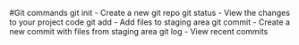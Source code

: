 #Git commands
git init - Create a new git repo
git status - View the changes to your project code
git add - Add files to staging area
git commit - Create a new commit with files from staging area 
git log - View recent commits